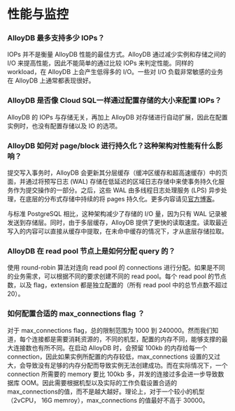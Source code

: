 # 性能与监控

### AlloyDB 最多支持多少 IOPs？

IOPs 并不是衡量 AlloyDB 性能的最佳方式。AlloyDB 通过减少实例和存储之间的 I/O 来提高性能，因此不能简单的通过比较 IOPs 来判定性能。同样的 workload，在 AlloyDB 上会产生低得多的 I/O。一些对 I/O 负载非常敏感的业务在 AlloyDB 上通常都表现很好。

### AlloyDB 是否像 Cloud SQL一样通过配置存储的大小来配置 IOPs？

AlloyDB 的 IOPs 与存储无关，再加上 AlloyDB 对存储进行自动扩展，因此在配置实例时，也没有配置存储以及 IO 的选项。

### AlloyDB 如何对 page/block 进行持久化？这种架构对性能有什么影响？

提交写入事务时，AlloyDB 会更新其分层缓存（缓冲区缓存和超高速缓存）中的页面，并通过将预写日志 (WAL) 存储在低延迟的区域日志存储中来使事务持久化服务作为提交操作的一部分。之后，这些 WAL 由多线程日志处理服务 (LPS) 异步处理，在底层的分布式存储中持续的将 pages 持久化。更多内容请见[官方博客](https://cloud.google.com/blog/products/databases/alloydb-for-postgresql-intelligent-scalable-storage)。&#x20;

与标准 PostgreSQL 相比，这种架构减少了存储的 I/O 量，因为只有 WAL 记录被发送到存储层。同时，由于多层缓存，AlloyDB 提供了更快的读取速度。读取最近写入的内容可以直接从缓存中提取，在未命中缓存的情况下，才从底层存储拉取。

### AlloyDB 在 read pool 节点上是如何分配 query 的？

使用 round-robin 算法对连向 read pool 的 connections 进行分配。如果是不同的业务需求，可以根据不同的要求创建不同的 read pool。每个 read pool 的节点数，以及 flag，extension 都是独立配置的（所有 read pool 中的总节点数不超过 20）。

### 如何配置合适的 max\_connections flag ？

对于 max\_connections flag，总的限制范围为 1000 到 240000。然而我们知道，每个连接都是需要消耗资源的，不同的机型，配置的内存不同，能够支撑的最大连接数也有所不同。在启动 AlloyDB 时，会预留 100kb 的内存给每一个 connection，因此如果实例所配置的内存较低，max\_connections 设置的又过大，会导致没有足够的内存分配而导致实例无法创建成功。而在实际情况下，一个 connection 所需要的 memory 要比 100kb 多，并发的连接过多会进一步导致数据库 OOM。因此需要根据机型以及实际的工作负载设置合适的 max\_connections的值，而不是越大越好。理论上，对于一个较小的机型（2vCPU， 16G memroy），max\_connections 的值最好不高于 30000。
